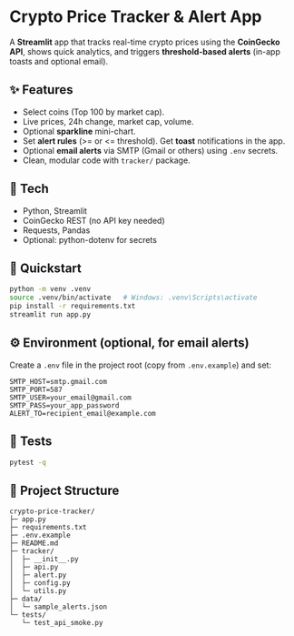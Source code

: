 
# Crypto Price Tracker & Alert App

A **Streamlit** app that tracks real-time crypto prices using the **CoinGecko API**, shows quick analytics, and triggers **threshold-based alerts** (in-app toasts and optional email).

## ✨ Features
- Select coins (Top 100 by market cap).
- Live prices, 24h change, market cap, volume.
- Optional **sparkline** mini-chart.
- Set **alert rules** (>= or <= threshold). Get **toast** notifications in the app.
- Optional **email alerts** via SMTP (Gmail or others) using `.env` secrets.
- Clean, modular code with `tracker/` package.

## 🧩 Tech
- Python, Streamlit
- CoinGecko REST (no API key needed)
- Requests, Pandas
- Optional: python-dotenv for secrets

## 🚀 Quickstart
```bash
python -m venv .venv
source .venv/bin/activate   # Windows: .venv\Scripts\activate
pip install -r requirements.txt
streamlit run app.py
```

## ⚙️ Environment (optional, for email alerts)
Create a `.env` file in the project root (copy from `.env.example`) and set:
```
SMTP_HOST=smtp.gmail.com
SMTP_PORT=587
SMTP_USER=your_email@gmail.com
SMTP_PASS=your_app_password
ALERT_TO=recipient_email@example.com
```

## 🧪 Tests
```bash
pytest -q
```

## 📁 Project Structure
```
crypto-price-tracker/
├─ app.py
├─ requirements.txt
├─ .env.example
├─ README.md
├─ tracker/
│  ├─ __init__.py
│  ├─ api.py
│  ├─ alert.py
│  ├─ config.py
│  └─ utils.py
├─ data/
│  └─ sample_alerts.json
└─ tests/
   └─ test_api_smoke.py
```
